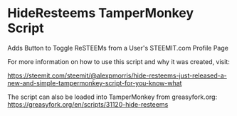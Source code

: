 # HideResteems TamperMonkey Script
Adds Button to Toggle ReSTEEMs from a User's STEEMIT.com Profile Page

For more information on how to use this script and why it was created, visit:

https://steemit.com/steemit/@alexpmorris/hide-resteems-just-released-a-new-and-simple-tampermonkey-script-for-you-know-what

The script can also be loaded into TamperMonkey from greasyfork.org: https://greasyfork.org/en/scripts/31120-hide-resteems
